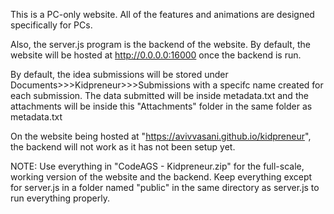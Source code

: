 This is a PC-only website. All of the features and animations are designed specifically for PCs.

Also, the server.js program is the backend of the website.
    By default, the website will be hosted at http://0.0.0.0:16000 once the backend is run.

By default, the idea submissions will be stored under Documents>>>Kidpreneur>>>Submissions with a specifc name created for each submission.
    The data submitted will be inside metadata.txt and the attachments will be inside this "Attachments" folder in the same folder as metadata.txt

On the website being hosted at "https://avivvasani.github.io/kidpreneur", the backend will not work as it has not been setup yet.

NOTE:
    Use everything in "CodeAGS - Kidpreneur.zip" for the full-scale, working version of the website and the backend.
        Keep everything except for server.js in a folder named "public" in the same directory as server.js to run everything properly.

